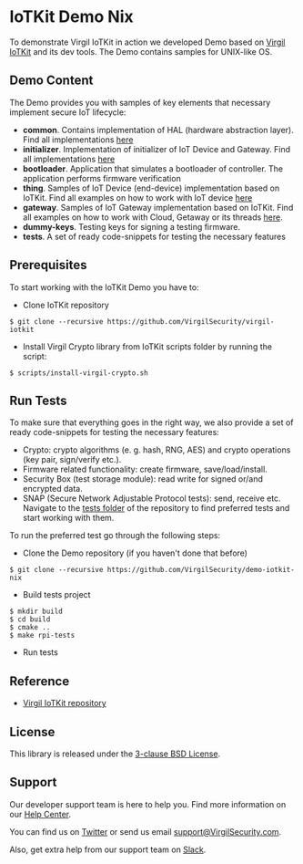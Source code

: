 # IoTKit Demo Nix

To demonstrate Virgil IoTKit in action we developed Demo based on [Virgil IoTKit](https://github.com/VirgilSecurity/virgil-iotkit) and its dev tools. The Demo contains samples for UNIX-like OS.

## Demo Content
The Demo provides you with samples of key elements that necessary implement secure IoT lifecycle:
- **common**. Contains implementation of HAL (hardware abstraction layer). Find all implementations [here](https://github.com/VirgilSecurity/demo-iotkit-nix/tree/develop-review/common/src/sdk-impl)
- **initializer**. Implementation of initializer of IoT Device and Gateway. Find all implementations [here](/initializer/src/main.c)
- **bootloader**. Application that simulates a bootloader of controller. The application performs firmware verification
- **thing**. Samples of IoT Device (end-device) implementation based on IoTKit. Find all examples on how to work with IoT device [here](/thing/src/main.c)
- **gateway**. Samples of IoT Gateway implementation based on IoTKit. Find all examples on how to work with Cloud, Getaway or its threads [here](/gateway/src).
- **dummy-keys**. Testing keys for signing a testing firmware.
- **tests**. A set of ready code-snippets for testing the necessary features


## Prerequisites
To start working with the IoTKit Demo you have to:
- Clone IoTKit repository
```shell
$ git clone --recursive https://github.com/VirgilSecurity/virgil-iotkit
```
- Install Virgil Crypto library from IoTKit scripts folder by running the script:
```shell
$ scripts/install-virgil-crypto.sh
```

## Run Tests
To make sure that everything goes in the right way, we also provide a set of ready code-snippets for testing the necessary features:
- Crypto: crypto algorithms (e. g. hash, RNG, AES) and crypto operations (key pair, sign/verify etc.).
- Firmware related functionality: create firmware, save/load/install.
- Security Box (test storage module): read write for signed or/and encrypted data.
- SNAP (Secure Network Adjustable Protocol tests): send, receive etc.
Navigate to the [tests folder](/tests) of the repository to find preferred tests and start working with them.

To run the preferred test go through the following steps:
- Clone the Demo repository (if you haven't done that before)
```shell
$ git clone --recursive https://github.com/VirgilSecurity/demo-iotkit-nix
```
- Build tests project
```shell
$ mkdir build
$ cd build
$ cmake ..
$ make rpi-tests
```
- Run tests

## Reference
- [Virgil IoTKit repository](https://github.com/VirgilSecurity/virgil-iotkit/tree/release/v0.1.0-alpha)


## License

This library is released under the [3-clause BSD License](LICENSE).

<div id='support'/>

## Support
Our developer support team is here to help you. Find more information on our [Help Center](https://help.virgilsecurity.com/).

You can find us on [Twitter](https://twitter.com/VirgilSecurity) or send us email support@VirgilSecurity.com.

Also, get extra help from our support team on [Slack](https://virgilsecurity.com/join-community).
